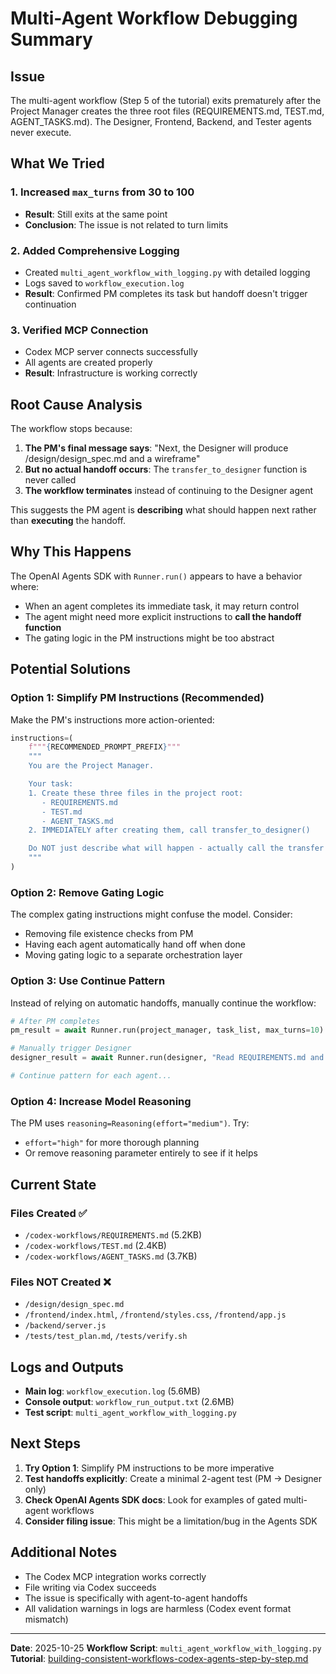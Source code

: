 # Multi-Agent Workflow Debugging Summary

## Issue
The multi-agent workflow (Step 5 of the tutorial) exits prematurely after the Project Manager creates the three root files (REQUIREMENTS.md, TEST.md, AGENT_TASKS.md). The Designer, Frontend, Backend, and Tester agents never execute.

## What We Tried

### 1. Increased `max_turns` from 30 to 100
- **Result**: Still exits at the same point
- **Conclusion**: The issue is not related to turn limits

### 2. Added Comprehensive Logging
- Created `multi_agent_workflow_with_logging.py` with detailed logging
- Logs saved to `workflow_execution.log`
- **Result**: Confirmed PM completes its task but handoff doesn't trigger continuation

### 3. Verified MCP Connection
- Codex MCP server connects successfully
- All agents are created properly
- **Result**: Infrastructure is working correctly

## Root Cause Analysis

The workflow stops because:

1. **The PM's final message says**: "Next, the Designer will produce /design/design_spec.md and a wireframe"
2. **But no actual handoff occurs**: The `transfer_to_designer` function is never called
3. **The workflow terminates** instead of continuing to the Designer agent

This suggests the PM agent is **describing** what should happen next rather than **executing** the handoff.

## Why This Happens

The OpenAI Agents SDK with `Runner.run()` appears to have a behavior where:
- When an agent completes its immediate task, it may return control
- The agent might need more explicit instructions to **call the handoff function**
- The gating logic in the PM instructions might be too abstract

## Potential Solutions

### Option 1: Simplify PM Instructions (Recommended)
Make the PM's instructions more action-oriented:

```python
instructions=(
    f"""{RECOMMENDED_PROMPT_PREFIX}"""
    """
    You are the Project Manager.

    Your task:
    1. Create these three files in the project root:
       - REQUIREMENTS.md
       - TEST.md
       - AGENT_TASKS.md
    2. IMMEDIATELY after creating them, call transfer_to_designer()

    Do NOT just describe what will happen - actually call the transfer function.
    """
)
```

### Option 2: Remove Gating Logic
The complex gating instructions might confuse the model. Consider:
- Removing file existence checks from PM
- Having each agent automatically hand off when done
- Moving gating logic to a separate orchestration layer

### Option 3: Use Continue Pattern
Instead of relying on automatic handoffs, manually continue the workflow:

```python
# After PM completes
pm_result = await Runner.run(project_manager, task_list, max_turns=10)

# Manually trigger Designer
designer_result = await Runner.run(designer, "Read REQUIREMENTS.md and AGENT_TASKS.md and create your design", max_turns=15)

# Continue pattern for each agent...
```

### Option 4: Increase Model Reasoning
The PM uses `reasoning=Reasoning(effort="medium")`. Try:
- `effort="high"` for more thorough planning
- Or remove reasoning parameter entirely to see if it helps

## Current State

### Files Created ✅
- `/codex-workflows/REQUIREMENTS.md` (5.2KB)
- `/codex-workflows/TEST.md` (2.4KB)
- `/codex-workflows/AGENT_TASKS.md` (3.7KB)

### Files NOT Created ❌
- `/design/design_spec.md`
- `/frontend/index.html`, `/frontend/styles.css`, `/frontend/app.js`
- `/backend/server.js`
- `/tests/test_plan.md`, `/tests/verify.sh`

## Logs and Outputs

- **Main log**: `workflow_execution.log` (5.6MB)
- **Console output**: `workflow_run_output.txt` (2.6MB)
- **Test script**: `multi_agent_workflow_with_logging.py`

## Next Steps

1. **Try Option 1**: Simplify PM instructions to be more imperative
2. **Test handoffs explicitly**: Create a minimal 2-agent test (PM → Designer only)
3. **Check OpenAI Agents SDK docs**: Look for examples of gated multi-agent workflows
4. **Consider filing issue**: This might be a limitation/bug in the Agents SDK

## Additional Notes

- The Codex MCP integration works correctly
- File writing via Codex succeeds
- The issue is specifically with agent-to-agent handoffs
- All validation warnings in logs are harmless (Codex event format mismatch)

---

**Date**: 2025-10-25
**Workflow Script**: `multi_agent_workflow_with_logging.py`
**Tutorial**: [building-consistent-workflows-codex-agents-step-by-step.md](../codex/codex-mcp-agents-sdk/building-consistent-workflows-codex-agents-step-by-step.md)